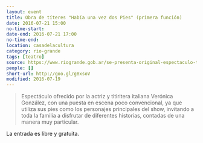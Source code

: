 ```yaml
---
layout: event 
title: Obra de títeres "Había una vez dos Pies" (primera función)
date: 2016-07-21 15:00
no-time-start: 
date-end: 2016-07-21 17:00
no-time-end: 
location: casadelacultura
category: rio-grande
tags: [teatro]
source: https://www.riogrande.gob.ar/se-presenta-original-espectaculo-titeres-toda-la-familia/
people: []
short-url: http://goo.gl/g8xsoV
modified: 2016-07-19
---
```


> Espectáculo ofrecido por la actriz y titiritera italiana Verónica González, con una puesta en escena poco convencional, ya que utiliza sus pies como los personajes principales del show, invitando a toda la familia a disfrutar de diferentes historias, contadas de una manera muy particular.
 
La entrada es libre y gratuita.